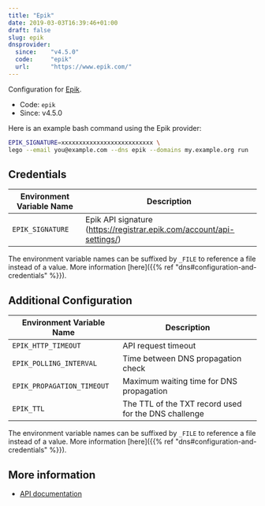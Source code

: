 ```yaml
---
title: "Epik"
date: 2019-03-03T16:39:46+01:00
draft: false
slug: epik
dnsprovider:
  since:    "v4.5.0"
  code:     "epik"
  url:      "https://www.epik.com/"
---
```


<!-- THIS DOCUMENTATION IS AUTO-GENERATED. PLEASE DO NOT EDIT. -->
<!-- providers/dns/epik/epik.toml -->
<!-- THIS DOCUMENTATION IS AUTO-GENERATED. PLEASE DO NOT EDIT. -->


Configuration for [Epik](https://www.epik.com/).


<!--more-->

- Code: `epik`
- Since: v4.5.0


Here is an example bash command using the Epik provider:

```bash
EPIK_SIGNATURE=xxxxxxxxxxxxxxxxxxxxxxxxxx \
lego --email you@example.com --dns epik --domains my.example.org run
```




## Credentials

| Environment Variable Name | Description |
|-----------------------|-------------|
| `EPIK_SIGNATURE` | Epik API signature (https://registrar.epik.com/account/api-settings/) |

The environment variable names can be suffixed by `_FILE` to reference a file instead of a value.
More information [here]({{% ref "dns#configuration-and-credentials" %}}).


## Additional Configuration

| Environment Variable Name | Description |
|--------------------------------|-------------|
| `EPIK_HTTP_TIMEOUT` | API request timeout |
| `EPIK_POLLING_INTERVAL` | Time between DNS propagation check |
| `EPIK_PROPAGATION_TIMEOUT` | Maximum waiting time for DNS propagation |
| `EPIK_TTL` | The TTL of the TXT record used for the DNS challenge |

The environment variable names can be suffixed by `_FILE` to reference a file instead of a value.
More information [here]({{% ref "dns#configuration-and-credentials" %}}).




## More information

- [API documentation](https://docs.userapi.epik.com/v2/#/)

<!-- THIS DOCUMENTATION IS AUTO-GENERATED. PLEASE DO NOT EDIT. -->
<!-- providers/dns/epik/epik.toml -->
<!-- THIS DOCUMENTATION IS AUTO-GENERATED. PLEASE DO NOT EDIT. -->
